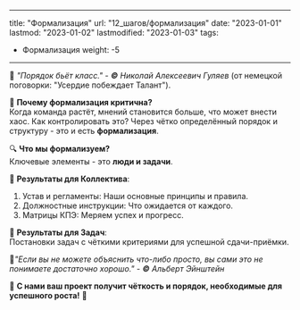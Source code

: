 
---
title: "Формализация"
url: "12_шагов/формализация"
date: "2023-01-01"
lastmod: "2023-01-02"
lastmodified: "2023-01-03"
tags:
- Формализация
weight: -5
---
💭 _"Порядок бьёт класс."_ - _**©** Николай Алексеевич Гуляев_ (от немецкой поговорки: "Усердие побеждает Талант").

🎯 **Почему формализация критична?**  
Когда команда растёт, мнений становится больше, что может внести хаос. Как контролировать это? Через чётко определённый порядок и структуру - это и есть **формализация**.

🔍 **Что мы формализуем?**  
Ключевые элементы - это **люди и задачи**.

📄 **Результаты для Коллектива**:

1. Устав и регламенты: Наши основные принципы и правила.
2. Должностные инструкции: Что ожидается от каждого.
3. Матрицы КПЭ: Меряем успех и прогресс.

📌 **Результаты для Задач**:  
Постановки задач с чёткими критериями для успешной сдачи-приёмки.

💭_"Если вы не можете объяснить что-либо просто, вы сами это не понимаете достаточно хорошо."_ - _**©** Альберт Эйнштейн_

🌟 **С нами ваш проект получит чёткость и порядок, необходимые для успешного роста!** 🌟